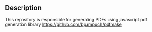 ## Description
This repository is responsible for generating PDFs using javascript pdf generation library https://github.com/bpampuch/pdfmake

